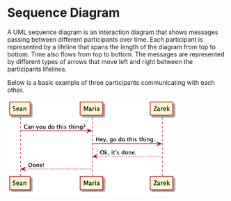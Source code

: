# Sequence Diagram

A UML sequence diagram is an interaction diagram that shows messages passing between different participants over time. Each participant is represented by a lifeline that spans the length of the diagram from top to bottom. Time also flows from top to bottom. The messages are represented by different types of arrows that move left and right between the participants lifelines.

Below is a basic example of three participants communicating with each other.&#x20;

![Sequence Diagram](../../../../../.gitbook/assets/00SequenceDiagram.png)

